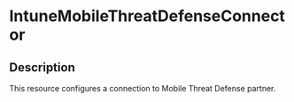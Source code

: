 
# IntuneMobileThreatDefenseConnector

## Description

This resource configures a connection to Mobile Threat Defense partner.

